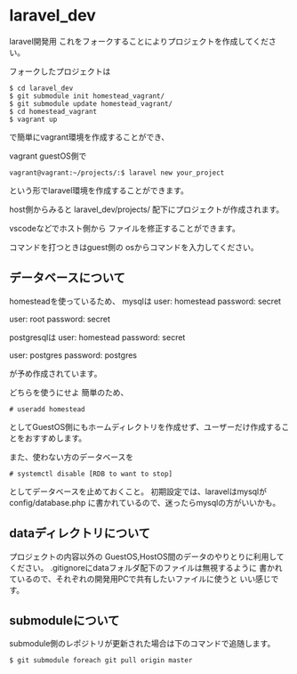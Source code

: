 # laravel_dev
laravel開発用
これをフォークすることによりプロジェクトを作成してください。

フォークしたプロジェクトは
```
$ cd laravel_dev
$ git submodule init homestead_vagrant/
$ git submodule update homestead_vagrant/
$ cd homestead_vagrant
$ vagrant up
```
で簡単にvagrant環境を作成することができ、

vagrant guestOS側で
```
vagrant@vagrant:~/projects/:$ laravel new your_project
```

という形でlaravel環境を作成することができます。

host側からみると
laravel_dev/projects/
配下にプロジェクトが作成されます。

vscodeなどでホスト側から
ファイルを修正することができます。

コマンドを打つときはguest側の
osからコマンドを入力してください。

## データベースについて
homesteadを使っているため、
mysqlは
user: homestead
password: secret

user: root
password: secret

postgresqlは
user: homestead
password: secret

user: postgres
password: postgres

が予め作成されています。

どちらを使うにせよ
簡単のため、
```
# useradd homestead
```
としてGuestOS側にもホームディレクトリを作成せず、ユーザーだけ作成することをおすすめします。

また、使わない方のデータベースを
```
# systemctl disable [RDB to want to stop]
```

としてデータベースを止めておくこと。
初期設定では、laravelはmysqlが
config/database.php
に書かれているので、迷ったらmysqlの方がいいかも。

## dataディレクトリについて
プロジェクトの内容以外の
GuestOS,HostOS間のデータのやりとりに利用してください。
.gitignoreにdataフォルダ配下のファイルは無視するように
書かれているので、それぞれの開発用PCで共有したいファイルに使うと
いい感じです。

## submoduleについて
submodule側のレポジトリが更新された場合は下のコマンドで追随します。
```
$ git submodule foreach git pull origin master
```

